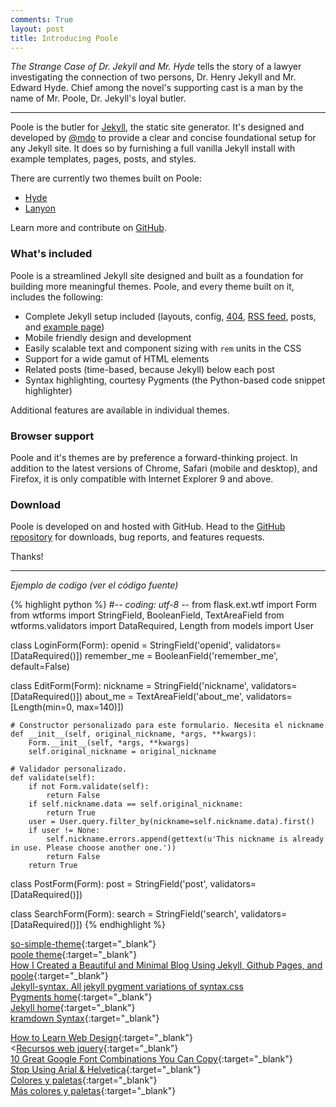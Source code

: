 ```yaml
---
comments: True
layout: post
title: Introducing Poole
---
```


*The Strange Case of Dr. Jekyll and Mr. Hyde* tells the story of a lawyer investigating the connection of two persons, Dr. Henry Jekyll and Mr. Edward Hyde. Chief among the novel's supporting cast is a man by the name of Mr. Poole, Dr. Jekyll's loyal butler.

-----

Poole is the butler for [Jekyll](http://jekyllrb.com), the static site generator. It's designed and developed by [@mdo](https://twitter.com/mdo) to provide a clear and concise foundational setup for any Jekyll site. It does so by furnishing a full vanilla Jekyll install with example templates, pages, posts, and styles.

There are currently two themes built on Poole:

* [Hyde](http://hyde.getpoole.com)
* [Lanyon](http://lanyon.getpoole.com)

Learn more and contribute on [GitHub](https://github.com/poole).

### What's included

Poole is a streamlined Jekyll site designed and built as a foundation for building more meaningful themes. Poole, and every theme built on it, includes the following:

* Complete Jekyll setup included (layouts, config, [404](/404.html), [RSS feed](/atom.xml), posts, and [example page](/about))
* Mobile friendly design and development
* Easily scalable text and component sizing with `rem` units in the CSS
* Support for a wide gamut of HTML elements
* Related posts (time-based, because Jekyll) below each post
* Syntax highlighting, courtesy Pygments (the Python-based code snippet highlighter)

Additional features are available in individual themes.

### Browser support

Poole and it's themes are by preference a forward-thinking project. In addition to the latest versions of Chrome, Safari (mobile and desktop), and Firefox, it is only compatible with Internet Explorer 9 and above.

### Download

Poole is developed on and hosted with GitHub. Head to the <a href="https://github.com/poole/poole">GitHub repository</a> for downloads, bug reports, and features requests.

Thanks!

----

*Ejemplo de codigo (ver el código fuente)*

{% highlight python %}
#-*- coding: utf-8 -*-
from flask.ext.wtf import Form
from wtforms import StringField, BooleanField, TextAreaField
from wtforms.validators import DataRequired, Length
from models import User

class LoginForm(Form):
    openid = StringField('openid', validators=[DataRequired()])
    remember_me = BooleanField('remember_me', default=False)

class EditForm(Form):
    nickname = StringField('nickname', validators=[DataRequired()])
    about_me = TextAreaField('about_me', validators=[Length(min=0, max=140)])

    # Constructor personalizado para este formulario. Necesita el nickname
    def __init__(self, original_nickname, *args, **kwargs):
        Form.__init__(self, *args, **kwargs)
        self.original_nickname = original_nickname

    # Validador personalizado.
    def validate(self):
        if not Form.validate(self):
            return False
        if self.nickname.data == self.original_nickname:
            return True
        user = User.query.filter_by(nickname=self.nickname.data).first()
        if user != None:
            self.nickname.errors.append(gettext(u'This nickname is already in use. Please choose another one.'))
            return False
        return True

class PostForm(Form):
    post = StringField('post', validators=[DataRequired()])

class SearchForm(Form):
    search = StringField('search', validators=[DataRequired()])
{% endhighlight %}

[so-simple-theme](http://mmistakes.github.io/so-simple-theme/theme-setup/){:target="_blank"}<br>
[poole theme](https://github.com/poole/poole){:target="_blank"}<br>
[How I Created a Beautiful and Minimal Blog Using Jekyll, Github Pages, and poole](http://joshualande.com/jekyll-github-pages-poole/){:target="_blank"}<br>
[Jekyll-syntax. All jekyll pygment variations of syntax.css](https://github.com/iwootten/jekyll-syntax)<br>
[Pygments home](http://pygments.org/){:target="_blank"}<br>
[Jekyll home](http://jekyllrb.com/){:target="_blank"}<br>
[kramdown Syntax](http://kramdown.gettalong.org/syntax.html){:target="_blank"}<br>

[How to Learn Web Design](https://ash.guru/how-to-learn-web-design/){:target="_blank"}<br>
<[Recursos web jquery](http://www.unheap.com/){:target="_blank"}<br>
[10 Great Google Font Combinations You Can Copy](http://designshack.net/articles/css/10-great-google-font-combinations-you-can-copy/){:target="_blank"}<br>
[Stop Using Arial & Helvetica](http://www.64notes.com/design/stop-helvetica-arial/){:target="_blank"}<br>
[Colores y paletas](http://www.color-hex.com/){:target="_blank"}<br>
[Más colores y paletas](https://mudcu.be/sphere/){:target="_blank"}<br>



